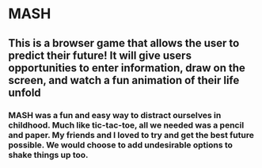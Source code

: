 # MASH 

## This is a browser game that allows the user to predict their future! It will give users opportunities to enter information, draw on the screen, and watch a fun animation of their life unfold

### MASH was a fun and easy way to distract ourselves in childhood. Much like tic-tac-toe, all we needed was a pencil and paper. My friends and I loved to try and get the best future possible. We would choose to add undesirable options to shake things up too.

